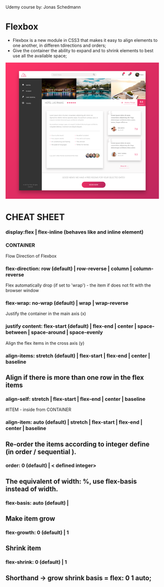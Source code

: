 Udemy course by: Jonas Schedmann

# Flexbox
* Flexbox is a new module in CSS3 that makes it easy to align
  elements to one another, in differen tdirections and orders;
* Give the container the ability to expand and to shrink elements to 
best use all the available space;

![Desktop](/127.0.0.1_5500_index.html.png)

# CHEAT SHEET
### display:flex | flex-inline  (behaves like and inline element)
 
### CONTAINER
Flow Direction of Flexbox
### flex-direction: row (default) | row-reverse | column | column-reverse

Flex automatically drop (if set to 'wrap') - the item if does not fit with the browser window 
### flex-wrap: no-wrap (default) | wrap | wrap-reverse

Justify the container  in the main axis (x)
### justify content: flex-start (default) | flex-end | center | space-between | space-around | space-evenly 

Align the flex items in the cross axis (y)
### align-items: stretch (default) | flex-start | flex-end | center | baseline

## Align if there is more than one row in the flex items 
### align-self: stretch | flex-start | flex-end | center | baseline


#ITEM - inside from CONTAINER

### align-item: auto (default) | stretch | flex-start | flex-end | center | baseline

## Re-order the items according to integer define (in order / sequential ).
### order: 0 (default) | < defined integer>

## The equivalent of width: %, use flex-basis instead of width.  
### flex-basis: auto (default) | <defined unit>

## Make item grow
### flex-growth: 0 (default) | 1

## Shrink item
### flex-shrink: 0 (default) | 1

## Shorthand -> grow shrink basis = flex: 0 1 auto;


